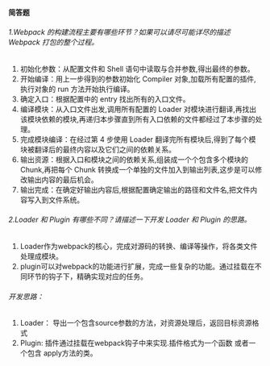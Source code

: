 #### 简答题

###### 1.Webpack 的构建流程主要有哪些环节？如果可以请尽可能详尽的描述 Webpack 打包的整个过程。

1. 初始化参数：从配置文件和 Shell 语句中读取与合并参数,得出最终的参数。
2. 开始编译：用上一步得到的参数初始化 Compiler 对象,加载所有配置的插件,执行对象的 run 方法开始执行编译。
3. 确定入口：根据配置中的 entry 找出所有的入口文件。
4. 编译模块：从入口文件出发,调用所有配置的 Loader 对模块进行翻译,再找出该模块依赖的模块,再递归本步骤直到所有入口依赖的文件都经过了本步骤的处理。
5. 完成模块编译：在经过第 4 步使用 Loader 翻译完所有模块后,得到了每个模块被翻译后的最终内容以及它们之间的依赖关系。
6. 输出资源：根据入口和模块之间的依赖关系,组装成一个个包含多个模块的 Chunk,再把每个 Chunk 转换成一个单独的文件加入到输出列表,这步是可以修改输出内容的最后机会。
7. 输出完成：在确定好输出内容后,根据配置确定输出的路径和文件名,把文件内容写入到文件系统。

###### 2.Loader 和 Plugin 有哪些不同？请描述一下开发 Loader 和 Plugin 的思路。
1. Loader作为webpack的核心，完成对源码的转换、编译等操作，将各类文件处理成模块。
2. plugin可以对webpack的功能进行扩展，完成一些复杂的功能。通过挂载在不同环节的钩子下，精确实现对应的任务。

###### 开发思路：
1. Loader： 导出一个包含source参数的方法，对资源处理后，返回目标资源格式
2. Plugin: 插件通过挂载在webpack钩子中来实现.插件格式为一个函数 或者一个包含 apply方法的类。